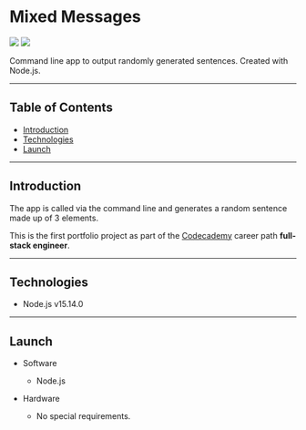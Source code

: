 # Mixed Messages

![](https://img.shields.io/github/languages/code-size/frankstange/mixed-messages) ![](https://img.shields.io/github/repo-size/frankstange/mixed-messages)

Command line app to output randomly generated sentences. Created with Node.js.

---

## Table of Contents

- [Introduction](#Introduction)
- [Technologies](#Technologies)
- [Launch](#Launch)

---

## Introduction

The app is called via the command line and generates a random sentence made up of 3 elements.

This is the first portfolio project as part of the [Codecademy](https://www.codecademy.com) career path **full-stack engineer**.

---

## Technologies

- Node.js v15.14.0

---

## Launch

- Software

  - Node.js

- Hardware

  - No special requirements.
